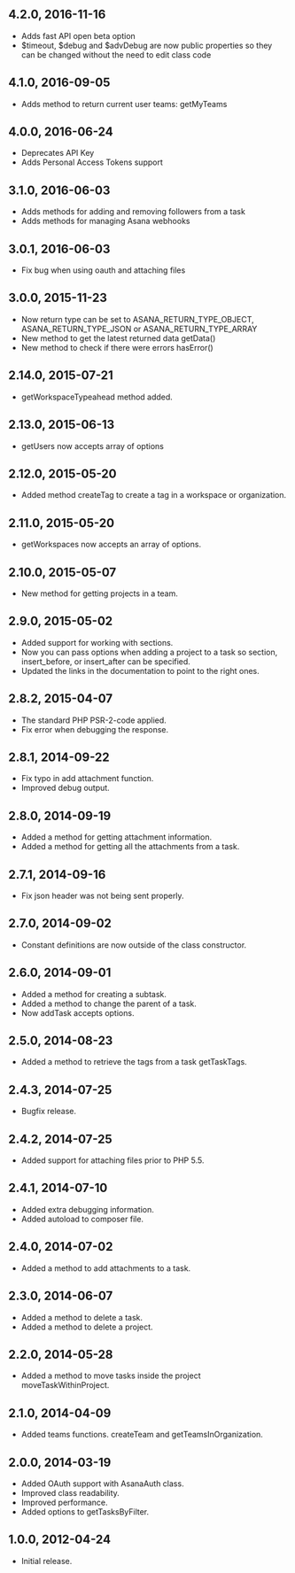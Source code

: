 4.2.0, 2016-11-16
-----------------
- Adds fast API open beta option
- $timeout, $debug and $advDebug are now public properties so they can be changed without the need to edit class code

4.1.0, 2016-09-05
-----------------
- Adds method to return current user teams: getMyTeams

4.0.0, 2016-06-24
-----------------
- Deprecates API Key
- Adds Personal Access Tokens support

3.1.0, 2016-06-03
-----------------
- Adds methods for adding and removing followers from a task
- Adds methods for managing Asana webhooks

3.0.1, 2016-06-03
-----------------
- Fix bug when using oauth and attaching files

3.0.0, 2015-11-23
-----------------
- Now return type can be set to ASANA_RETURN_TYPE_OBJECT, ASANA_RETURN_TYPE_JSON or ASANA_RETURN_TYPE_ARRAY
- New method to get the latest returned data getData()
- New method to check if there were errors hasError()

2.14.0, 2015-07-21
------------------
- getWorkspaceTypeahead method added.

2.13.0, 2015-06-13
------------------
- getUsers now accepts array of options

2.12.0, 2015-05-20
------------------
- Added method createTag to create a tag in a workspace or organization.

2.11.0, 2015-05-20
------------------
- getWorkspaces now accepts an array of options.

2.10.0, 2015-05-07
------------------
- New method for getting projects in a team.

2.9.0, 2015-05-02
-----------------
- Added support for working with sections.
- Now you can pass options when adding a project to a task so section, insert_before, or insert_after can be specified.
- Updated the links in the documentation to point to the right ones.

2.8.2, 2015-04-07
-----------------
- The standard PHP PSR-2-code applied.
- Fix error when debugging the response.

2.8.1, 2014-09-22
-----------------
- Fix typo in add attachment function.
- Improved debug output.

2.8.0, 2014-09-19
-----------------
- Added a method for getting attachment information.
- Added a method for getting all the attachments from a task.

2.7.1, 2014-09-16
-----------------
- Fix json header was not being sent properly.

2.7.0, 2014-09-02
-----------------
- Constant definitions are now outside of the class constructor.

2.6.0, 2014-09-01
-----------------
- Added a method for creating a subtask.
- Added a method to change the parent of a task.
- Now addTask accepts options.

2.5.0, 2014-08-23
-----------------
- Added a method to retrieve the tags from a task getTaskTags.

2.4.3, 2014-07-25
-----------------
- Bugfix release.

2.4.2, 2014-07-25
-----------------
- Added support for attaching files prior to PHP 5.5.

2.4.1, 2014-07-10
-----------------
- Added extra debugging information.
- Added autoload to composer file.

2.4.0, 2014-07-02
-----------------
- Added a method to add attachments to a task.

2.3.0, 2014-06-07
-----------------
- Added a method to delete a task.
- Added a method to delete a project.

2.2.0, 2014-05-28
-----------------
- Added a method to move tasks inside the project moveTaskWithinProject.

2.1.0, 2014-04-09
-----------------
- Added teams functions. createTeam and getTeamsInOrganization.

2.0.0, 2014-03-19
-----------------
- Added OAuth support with AsanaAuth class.
- Improved class readability.
- Improved performance.
- Added options to getTasksByFilter.

1.0.0, 2012-04-24
-----------------
- Initial release.
